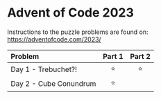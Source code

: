 ﻿# Advent of Code 2023

Instructions to the puzzle problems are found on: https://adventofcode.com/2023/

| **Problem**             | Part 1 | Part 2 |
|:------------------------|:------:|:------:|
| Day  1 - Trebuchet?!    | :star: | :star: |
| Day  2 - Cube Conundrum | :star: |        |

